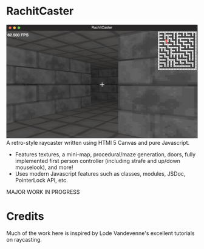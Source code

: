 # RachitCaster
![Picture of the raycaster](/demo.png)
A retro-style raycaster written using HTMl 5 Canvas and pure Javascript.
- Features textures, a mini-map, procedural/maze generation, doors, fully implemented first person controller (including strafe and up/down mouselook), and more!
- Uses modern Javascript features such as classes, modules, JSDoc, PointerLock API, etc.

MAJOR WORK IN PROGRESS

# Credits
Much of the work here is inspired by Lode Vandevenne's excellent tutorials on raycasting.

<!-- # Demonstrations
This project is hosted online with Github pages, however a video demonstration can be seen in the `demonstration.mp4` file -->